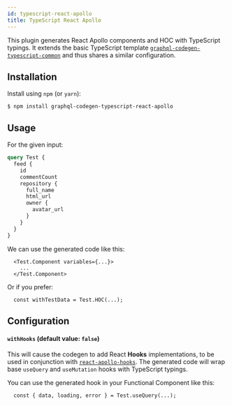 ```yaml
---
id: typescript-react-apollo
title: TypeScript React Apollo
---
```


This plugin generates React Apollo components and HOC with TypeScript typings. It extends the basic TypeScript template [`graphql-codegen-typescript-common`](typescript-typings) and thus shares a similar configuration.

## Installation

Install using `npm` (or `yarn`):

    $ npm install graphql-codegen-typescript-react-apollo

## Usage

For the given input:

```graphql
query Test {
  feed {
    id
    commentCount
    repository {
      full_name
      html_url
      owner {
        avatar_url
      }
    }
  }
}
```

We can use the generated code like this:

```tsx
  <Test.Component variables={...}>
    ...
  </Test.Component>
```

Or if you prefer:

```tsx
  const withTestData = Test.HOC(...);
```

## Configuration

#### `withHooks` (default value: `false`)

This will cause the codegen to add React **Hooks** implementations, to be used in conjunction with [`react-apollo-hooks`](https://github.com/trojanowski/react-apollo-hooks). The generated code will wrap base `useQuery` and `useMutation` hooks with TypeScript typings.

You can use the generated hook in your Functional Component like this:

```tsx
  const { data, loading, error } = Test.useQuery(...);
```
